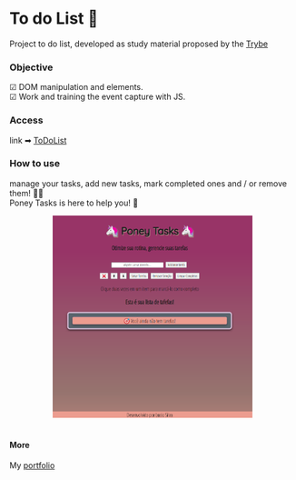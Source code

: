 # To do List 🎯

Project to do list, developed as study material proposed by the [Trybe](https://www.betrybe.com)

### Objective

☑ DOM manipulation and elements.  
☑ Work and training the event capture with JS.


### Access

link ➡ [ToDoList](https://lucioosilva.github.io/portfolio/projects/P3-Pixelart/)

### How to use

manage your tasks, add new tasks, mark completed ones and / or remove them! 🙆‍♀️  
Poney Tasks is here to help you! 🦄
<br>
<div style="text-align:center;"/>
<img src="../../assets/p2-preview.png" alt="projectPreview" width="70%">
</div>
<br>

#### More
My [portfolio](https://lucioosilva.github.io/portfolio)
